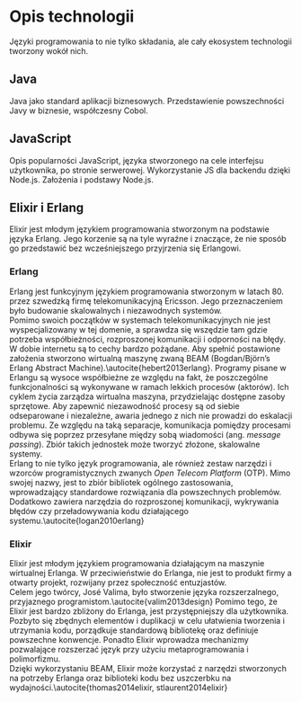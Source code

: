 # Opis technologii

Języki programowania to nie tylko składania, ale cały ekosystem technologii tworzony wokół nich.

## Java

Java jako standard aplikacji biznesowych. Przedstawienie powszechności Javy w biznesie, współczesny Cobol.

## JavaScript

Opis popularności JavaScript, języka stworzonego na cele interfejsu użytkownika, po stronie serwerowej. Wykorzystanie JS dla backendu dzięki Node.js. Założenia i podstawy Node.js.

## Elixir i Erlang

Elixir jest młodym językiem programowania stworzonym na podstawie języka Erlang. Jego korzenie są na tyle wyraźne i znaczące, że nie sposób go przedstawić bez wcześniejszego przyjrzenia się Erlangowi.

### Erlang

Erlang jest funkcyjnym językiem programowania stworzonym w latach 80. przez szwedzką firmę telekomunikacyjną Ericsson. Jego przeznaczeniem było budowanie skalowalnych i niezawodnych systemów.  
Pomimo swoich początków w systemach telekomunikacyjnych nie jest wyspecjalizowany w tej domenie, a sprawdza się wszędzie tam gdzie potrzeba współbieżności, rozproszonej komunikacji i odporności na błędy. W dobie internetu są to cechy bardzo pożądane. Aby spełnić postawione założenia stworzono wirtualną maszynę zwaną BEAM (Bogdan/Björn’s Erlang Abstract Machine).\autocite{hebert2013erlang}. Programy pisane w Erlangu są wysoce współbieżne ze względu na fakt, że poszczególne funkcjonalności są wykonywane w ramach lekkich procesów (aktorów). Ich cyklem życia zarządza wirtualna maszyna, przydzielając dostępne zasoby sprzętowe. Aby zapewnić niezawodność procesy są od siebie odseparowane i niezależne, awaria jednego z nich nie prowadzi do eskalacji problemu. Ze względu na taką separacje, komunikacja pomiędzy procesami odbywa się poprzez przesyłane między sobą wiadomości (ang. *message passing*). Zbiór takich jednostek może tworzyć złożone, skalowalne systemy.  
Erlang to nie tylko język programowania, ale również zestaw narzędzi i wzorców programistycznych zwanych *Open Telecom Platform* (OTP). Mimo swojej nazwy, jest to zbiór bibliotek ogólnego zastosowania, wprowadzający standardowe rozwiązania dla powszechnych problemów. Dodatkowo zawiera narzędzia do rozproszonej komunikacji, wykrywania błędów czy przeładowywania kodu działającego systemu.\autocite{logan2010erlang}

### Elixir

Elixir jest młodym językiem programowania działającym na maszynie wirtualnej Erlanga. W przeciwieństwie do Erlanga, nie jest to produkt firmy a otwarty projekt, rozwijany przez społeczność entuzjastów.  
Celem jego twórcy, José Valima, było stworzenie języka rozszerzalnego, przyjaznego programistom.\autocite{valim2013design} Pomimo tego, że Elixir jest bardzo zbliżony do Erlanga, jest przystępniejszy dla użytkownika. Pozbyto się zbędnych elementów i duplikacji w celu ułatwienia tworzenia i utrzymania kodu, porządkuje standardową bibliotekę oraz definiuje powszechne konwencje. Ponadto Elixir wprowadza mechanizmy pozwalające rozszerzać język przy użyciu metaprogramowania i polimorfizmu.  
Dzięki wykorzystaniu BEAM, Elixir może korzystać z narzędzi stworzonych na potrzeby Erlanga oraz biblioteki kodu bez uszczerbku na wydajności.\autocite{thomas2014elixir, stlaurent2014elixir}